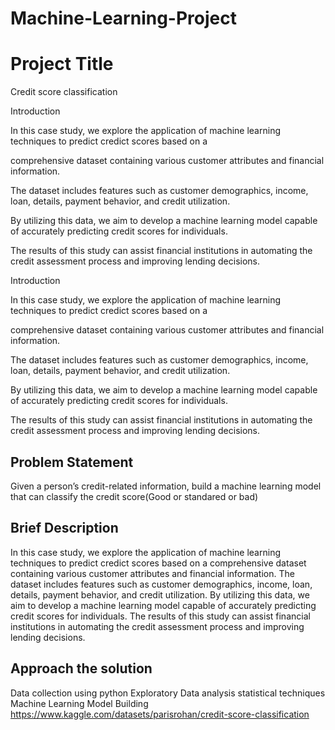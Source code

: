 # Machine-Learning-Project


# Project Title

Credit score classification


 Introduction

In this case study, we explore the application of machine learning techniques to predict credict scores based on a

comprehensive dataset containing various customer attributes and financial information.

The dataset includes features such as customer demographics, income, loan, details, payment behavior, and credit utilization.

By utilizing this data, we aim to develop a machine learning model capable of accurately predicting credit scores for individuals.

The results of this study can assist financial institutions in automating the credit assessment process and improving lending decisions.

 Introduction

In this case study, we explore the application of machine learning techniques to predict credict scores based on a

comprehensive dataset containing various customer attributes and financial information.

The dataset includes features such as customer demographics, income, loan, details, payment behavior, and credit utilization.

By utilizing this data, we aim to develop a machine learning model capable of accurately predicting credit scores for individuals.

The results of this study can assist financial institutions in automating the credit assessment process and improving lending decisions.

## Problem Statement

Given a person’s credit-related information, build a machine learning model that can classify the credit score(Good or standared or bad)
## 	Brief Description
In this case study, we explore the application of machine learning techniques to predict credict scores based on a comprehensive dataset containing various customer attributes and financial information.  The dataset includes features such as customer demographics, income, loan, details, payment behavior, and credit utilization.  By utilizing this data, we aim to develop a machine learning model capable of accurately predicting credit scores for individuals.  The results of this study can assist financial institutions in automating the credit assessment process and improving lending decisions.

## Approach the solution

Data collection
using python
Exploratory Data analysis
statistical techniques
Machine Learning Model Building
https://www.kaggle.com/datasets/parisrohan/credit-score-classification
